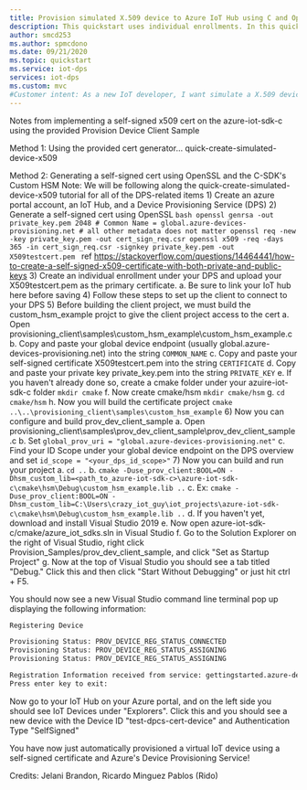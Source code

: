 ```yaml
---
title: Provision simulated X.509 device to Azure IoT Hub using C and OpenSSL-generated self-signed certificate
description: This quickstart uses individual enrollments. In this quickstart, you create and provision a simulated X.509 device using C device SDK for Azure IoT Hub Device Provisioning Service (DPS) and OpenSSL to generate a self-signed X509 certificate.
author: smcd253
ms.author: spmcdono
ms.date: 09/21/2020
ms.topic: quickstart
ms.service: iot-dps
services: iot-dps 
ms.custom: mvc
#Customer intent: As a new IoT developer, I want simulate a X.509 device using the C SDK so that I can learn how secure provisioning works with a self-signed X509 certificate.
---
```


Notes from implementing a self-signed x509 cert on the azure-iot-sdk-c using the provided Provision Device Client Sample

Method 1: Using the provided cert generator… quick-create-simulated-device-x509

Method 2: Generating a self-signed cert using OpenSSL and the C-SDK's Custom HSM
Note: We will be following along the quick-create-simulated-device-x509 tutorial for all of the DPS-related items
	1) Create an azure portal account, an IoT Hub, and a Device Provisioning Service (DPS)
	2) Generate a self-signed cert using OpenSSL
	```bash
	openssl genrsa -out private_key.pem 2048
	# Common Name = global.azure-devices-provisioning.net
	# all other metadata does not matter
	openssl req -new -key private_key.pem -out cert_sign_req.csr
	openssl x509 -req -days 365 -in cert_sign_req.csr -signkey private_key.pem -out X509testcert.pem
	```
	ref <https://stackoverflow.com/questions/14464441/how-to-create-a-self-signed-x509-certificate-with-both-private-and-public-keys> 
	3) Create an individual enrollment under your DPS and upload your X509testcert.pem as the primary certificate.
		a. Be sure to link your IoT hub here before saving
	4) Follow these steps to set up the client to connect to your DPS
	5) Before building the client project, we must build the custom_hsm_example projct to give the client project access to the cert
		a. Open provisioning_client\samples\custom_hsm_example\custom_hsm_example.c
		b. Copy and paste your global device endpoint (usually global.azure-devices-provisioning.net) into the string `COMMON_NAME`
		c. Copy and paste your self-signed certificate X509testcert.pem into the string `CERTIFICATE`
		d. Copy and paste your private key private_key.pem into the string `PRIVATE_KEY`
		e. If you haven't already done so, create a cmake folder under your azuire-iot-sdk-c folder `mkdir cmake`
		f. Now create cmake/hsm `mkdir cmake/hsm`
		g. `cd cmake/hsm`
		h. Now you will build the certificate project `cmake ..\..\provisioning_client\samples\custom_hsm_example`
	6) Now you can configure and build prov_dev_client_sample
		a. Open provisioning_client\samples\prov_dev_client_sample\prov_dev_client_sample.c
		b. Set `global_prov_uri = "global.azure-devices-provisioning.net"` 
		c. Find your ID Scope under your global device endpoint on the DPS overview and set `id_scope = "<your_dps_id_scope>"`
	7) Now you can build and run your project
		a. `cd ..`
		b. `cmake -Duse_prov_client:BOOL=ON -Dhsm_custom_lib=<path_to_azure-iot-sdk-c>\azure-iot-sdk-c\cmake\hsm\Debug\custom_hsm_example.lib ..`
		c. Ex: `cmake -Duse_prov_client:BOOL=ON -Dhsm_custom_lib=C:\Users\crazy_iot_guy\iot_projects\azure-iot-sdk-c\cmake\hsm\Debug\custom_hsm_example.lib ..`
		d. If you haven't yet, download and install Visual Studio 2019
		e. Now open azure-iot-sdk-c/cmake/azure_iot_sdks.sln in Visual Studio
		f. Go to the Solution Explorer on the right of Visual Studio, right click Provision_Samples/prov_dev_client_sample, and click "Set as Startup Project"
		g. Now at the top of Visual Studio you should see a tab titled "Debug." Click this and then click "Start Without Debugging" or just hit ctrl + F5.

You should now see a new Visual Studio command line terminal pop up displaying the following information:
```bash
Registering Device

Provisioning Status: PROV_DEVICE_REG_STATUS_CONNECTED
Provisioning Status: PROV_DEVICE_REG_STATUS_ASSIGNING
Provisioning Status: PROV_DEVICE_REG_STATUS_ASSIGNING

Registration Information received from service: gettingstarted.azure-devices.net, deviceId: test-dpcs-cert-device
Press enter key to exit:
```
Now go to your IoT Hub on your Azure portal, and on the left side you should see IoT Devices under "Explorers". Click this and you should see a new device with the Device ID "test-dpcs-cert-device" and Authentication Type "SelfSigned"

You have now just automatically provisioned a virtual IoT device using a self-signed certificate and Azure's Device Provisioning Service!

Credits: Jelani Brandon, Ricardo Minguez Pablos (Rido) 

		
		
		
